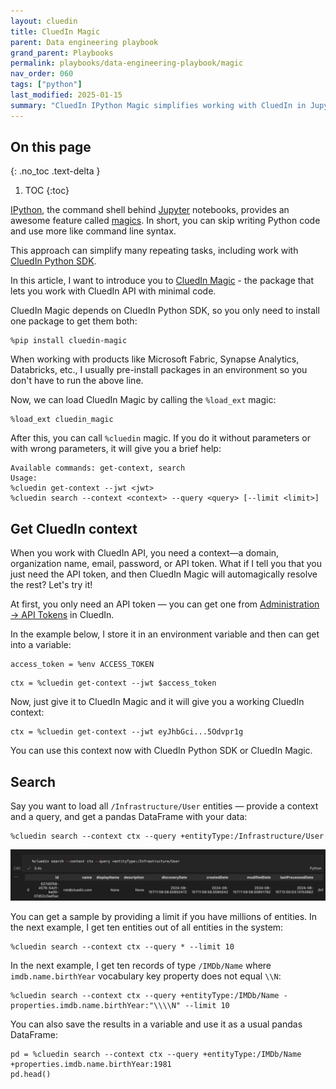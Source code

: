 ```yaml
---
layout: cluedin
title: CluedIn Magic
parent: Data engineering playbook
grand_parent: Playbooks
permalink: playbooks/data-engineering-playbook/magic
nav_order: 060
tags: ["python"]
last_modified: 2025-01-15
summary: "CluedIn IPython Magic simplifies working with CluedIn in Jupyter notebooks."
---
```


## On this page
{: .no_toc .text-delta }
1. TOC
{:toc}

[IPython](https://ipython.org/),
the command shell behind [Jupyter](https://jupyter.org/) notebooks,
provides an awesome feature called [magics](https://ipython.readthedocs.io/en/stable/interactive/python-ipython-diff.html#magics).
In short, you can skip writing Python code and use more like command line syntax.

This approach can simplify many repeating tasks, including work with [CluedIn Python SDK](https://pypi.org/project/cluedin/).

In this article, I want to introduce you
to [CluedIn Magic](https://pypi.org/project/cluedin-magic/) - the package that lets you work with
CluedIn API with minimal code.

CluedIn Magic depends on CluedIn Python SDK, so you only need to install one package to get them both:

```shell
%pip install cluedin-magic
```

When working with products like Microsoft Fabric, Synapse Analytics, Databricks, etc.,
I usually pre-install packages in an environment so you don't have to run the above line.

Now, we can load CluedIn Magic by calling the `%load_ext` magic:

```shell
%load_ext cluedin_magic
```

After this, you can call `%cluedin` magic. If you do it without parameters or with wrong parameters, it will give you a brief help:

```
Available commands: get-context, search
Usage:
%cluedin get-context --jwt <jwt>
%cluedin search --context <context> --query <query> [--limit <limit>]
```

## Get CluedIn context

When you work with CluedIn API, you need a context—a domain, organization name,
email, password, or API token. What if I tell you that you just need the API token,
and then CluedIn Magic will automagically resolve the rest? Let's try it!

At first, you only need an API token &mdash; you can get one from
[Administration -> API Tokens](https://documentation.cluedin.net/integration/endpoint#send-data) in CluedIn.

In the example below, I store it in an environment variable and then can get into a variable:


```shell
access_token = %env ACCESS_TOKEN
```

```shell
ctx = %cluedin get-context --jwt $access_token
```

Now, just give it to CluedIn Magic and it will give you a working CluedIn context:

```shell
ctx = %cluedin get-context --jwt eyJhbGci...5Odvpr1g
```

You can use this context now with CluedIn Python SDK or CluedIn Magic.

## Search

Say you want to load all `/Infrastructure/User` entities &mdash;
provide a context and a query, and get a pandas DataFrame with your data:

```shell
%cluedin search --context ctx --query +entityType:/Infrastructure/User
```

<img src="/assets/images/python-sdk/notebook.png" alt="notebook" />

You can get a sample by providing a limit if you have millions of entities.
In the next example, I get ten entities out of all entities in the system:

```shell
%cluedin search --context ctx --query * --limit 10
```

In the next example, I get ten records of type
`/IMDb/Name` where `imdb.name.birthYear` vocabulary key property does not equal `\\N`:

```shell
%cluedin search --context ctx --query +entityType:/IMDb/Name -properties.imdb.name.birthYear:"\\\\N" --limit 10
```

You can also save the results in a variable and use it as a usual pandas DataFrame:

```shell
pd = %cluedin search --context ctx --query +entityType:/IMDb/Name +properties.imdb.name.birthYear:1981
pd.head()
```
